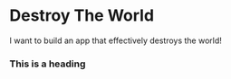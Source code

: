 # Destroy The World
I want to build an app that effectively destroys the world!


### This is a heading
